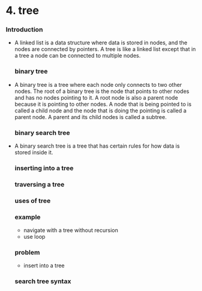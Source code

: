 # 4. tree
### Introduction
-	A linked list is a data structure where data is stored in nodes, and the nodes are connected by pointers. A tree is like a linked list except that in a tree a node can be connected to multiple nodes.  

	### binary tree
-	A binary tree is a tree where each node only connects to two other nodes. The root of a binary tree is the node that points to other nodes and has no nodes pointing to it. A root node is also a parent node because it is pointing to other nodes. A node that is being pointed to is called a child node and the node that is doing the pointing is called a parent node. A parent and its child nodes is called a subtree.
	### binary search tree
-	A binary search tree is a tree that has certain rules for how data is stored inside it.
	### inserting into a tree
	### traversing a tree
	### uses of tree
	### example
	- navigate with a tree without recursion
	- use loop
	### problem
	- insert into a tree
	### search tree syntax


